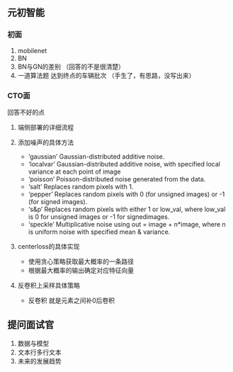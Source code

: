 ## 元初智能
### 初面
1. mobilenet
2. BN
3. BN与GN的差别  （回答的不是很清楚）
4. 一道算法题 达到终点的车辆批次 （手生了，有思路，没写出来）
### CTO面
回答不好的点

1. 端侧部署的详细流程
2. 添加噪声的具体方法
   + ‘gaussian’ Gaussian-distributed additive noise.
   + ‘localvar’ Gaussian-distributed additive noise, with specified local variance at each point of image
   + ‘poisson’ Poisson-distributed noise generated from the data.
   + ‘salt’ Replaces random pixels with 1.
   + ‘pepper’ Replaces random pixels with 0 (for unsigned images) or -1 (for signed images).
   + ‘s&p’ Replaces random pixels with either 1 or low_val, where low_val is 0 for unsigned images or -1 for signedimages.
   + ‘speckle’ Multiplicative noise using out = image + n*image, where n is uniform noise with specified mean & variance.

3. centerloss的具体实现
   + 使用贪心策略获取最大概率的一条路径
   + 根据最大概率的输出确定对应特征向量
4. 反卷积上采样具体策略
   + 反卷积 就是元素之间补0后卷积

## 提问面试官
1. 数据与模型
2. 文本行多行文本
3. 未来的发展趋势